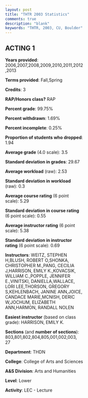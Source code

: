 ```yaml
---
layout: post
title: "THTR 2003 Statistics"
comments: true
description: "blank"
keywords: "THTR, 2003, CU, Boulder"
--- 
```

<head>
<script src="https://ajax.googleapis.com/ajax/libs/jquery/2.1.3/jquery.min.js"></script>
<script src="https://dl.dropboxusercontent.com/s/pc42nxpaw1ea4o9/highcharts.js?dl=0"></script>
<!-- <script src="../assets/js/highcharts.js"></script> -->
<style type="text/css">@font-face {
	font-family: "Bebas Neue";
	src: url(https://www.filehosting.org/file/details/544349/BebasNeue%20Regular.otf) format("opentype");
	}
	h1.Bebas { 
		font-family: "Bebas Neue", Verdana, Tahoma;
	}
</style>
</head>
<body>
	<div id="container" style="float: right; width: 45%; height: 88%; margin-left: 2.5%; margin-right: 2.5%;"></div>
	<script language="JavaScript">
		$(document).ready(function() {
		var chart = {type: 'column'};
		var title = {text: 'Grade Distribution'};
		var xAxis = {categories: ['A','B','C','D','F'],crosshair: true};
		var yAxis = {min: 0,title: {text: 'Percentage'}};
		var tooltip = {headerFormat: '<center><b><span style="font-size:20px">{point.key}</span></b></center>',
		               pointFormat: '<td style="padding:0"><b>{point.y:.1f}%</b></td>',
		               footerFormat: '</table>',shared: true,useHTML: true};
		var plotOptions = {column: {pointPadding: 0.0,borderWidth: 0}};  
		var credits = {enabled: false};var series= [{name: 'Percent',data: [68.35,21.76,6.37,2.2,1.32,]}];
		var json = {};
		json.chart = chart;
		json.title = title;
		json.tooltip = tooltip;
		json.xAxis = xAxis;
		json.yAxis = yAxis;  
		json.series = series;
		json.plotOptions = plotOptions;  
		json.credits = credits;
		$('#container').highcharts(json);
	});
	</script>
</body>
			   
## ACTING 1

**Years provided**: 2006,2007,2008,2009,2010,2011,2012,2013

**Terms provided**: Fall,Spring

**Credits**: 3

**RAP/Honors class?** RAP

**Percent grade**: 99.75%

**Percent withdrawn**: 1.69%

**Percent incomplete**: 0.25%

**Proportion of students who dropped**: 1.94

**Average grade** (4.0 scale): 3.5

**Standard deviation in grades**: 29.67

**Average workload** (raw): 2.53

**Standard deviation in workload** (raw): 0.3

**Average course rating** (6 point scale): 5.29

**Standard deviation in course rating** (6 point scale): 0.55

**Average instructor rating** (6 point scale): 5.38

**Standard deviation in instructor rating** (6 point scale): 0.69

**Instructors**: WEITZ, STEPHEN H,BLUSH, ROBERT O,SHONKA, CHRISTOPHER M.,PANG, CECILIA J,HARRISON, EMILY K.,KOVACSIK, WILLIAM C.,POPPLE, JENNIFER E.,VINITSKI, DANIELLA,WALLACE, LORI LEE,THORSON, GREGORY S,KEHLENBACH, JANINE ANN,JOICE, CANDACE MARIE,MCNISH, DERIC W,JOCHUM, ELIZABETH ANN,HARMON, RANDALL NOLEN

**Easiest instructor** (based on class grade): HARRISON, EMILY K.

**Sections** (and **number of sections**): 803,801,802,804,805,001,002,003, 27

**Department**: THDN

**College**: College of Arts and Sciences

**A&S Division**: Arts and Humanities

**Level**: Lower

**Activity**: LEC - Lecture